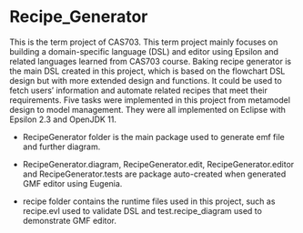 # Recipe_Generator
 This is the term project of CAS703. This term project mainly focuses on building a domain-specific language (DSL) and editor using Epsilon and related languages learned from CAS703 course. Baking recipe generator is the main DSL created in this project, which is based on the flowchart DSL design but with more extended design and functions. It could be used to fetch users’ information and automate related recipes that meet their requirements. Five tasks were implemented in this project from metamodel design to model management. They were all implemented on Eclipse with Epsilon 2.3 and OpenJDK 11.  

- RecipeGenerator folder is the main package used to generate emf file and further diagram. 

- RecipeGenerator.diagram, RecipeGenerator.edit, RecipeGenerator.editor and RecipeGenerator.tests are package auto-created when generated GMF editor using Eugenia. 

- recipe folder contains the runtime files used in this project, such as recipe.evl used to validate DSL and test.recipe_diagram used to demonstrate GMF editor. 
